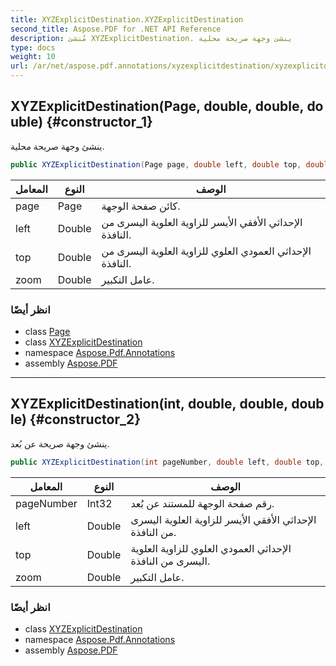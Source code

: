 ```yaml
---
title: XYZExplicitDestination.XYZExplicitDestination
second_title: Aspose.PDF for .NET API Reference
description: مُنشئ XYZExplicitDestination. ينشئ وجهة صريحة محلية
type: docs
weight: 10
url: /ar/net/aspose.pdf.annotations/xyzexplicitdestination/xyzexplicitdestination/
---
```

## XYZExplicitDestination(Page, double, double, double) {#constructor_1}

ينشئ وجهة صريحة محلية.

```csharp
public XYZExplicitDestination(Page page, double left, double top, double zoom)
```

| المعامل | النوع | الوصف |
| --- | --- | --- |
| page | Page | كائن صفحة الوجهة. |
| left | Double | الإحداثي الأفقي الأيسر للزاوية العلوية اليسرى من النافذة. |
| top | Double | الإحداثي العمودي العلوي للزاوية العلوية اليسرى من النافذة. |
| zoom | Double | عامل التكبير. |

### انظر أيضًا

* class [Page](../../../aspose.pdf/page/)
* class [XYZExplicitDestination](../)
* namespace [Aspose.Pdf.Annotations](../../../aspose.pdf.annotations/)
* assembly [Aspose.PDF](../../../)

---

## XYZExplicitDestination(int, double, double, double) {#constructor_2}

ينشئ وجهة صريحة عن بُعد.

```csharp
public XYZExplicitDestination(int pageNumber, double left, double top, double zoom)
```

| المعامل | النوع | الوصف |
| --- | --- | --- |
| pageNumber | Int32 | رقم صفحة الوجهة للمستند عن بُعد. |
| left | Double | الإحداثي الأفقي الأيسر للزاوية العلوية اليسرى من النافذة. |
| top | Double | الإحداثي العمودي العلوي للزاوية العلوية اليسرى من النافذة. |
| zoom | Double | عامل التكبير. |

### انظر أيضًا

* class [XYZExplicitDestination](../)
* namespace [Aspose.Pdf.Annotations](../../../aspose.pdf.annotations/)
* assembly [Aspose.PDF](../../../)